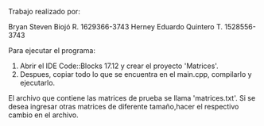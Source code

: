 Trabajo realizado por:

Bryan Steven Biojó R. 1629366-3743
Herney Eduardo Quintero T. 1528556-3743


Para ejecutar el programa:

1. Abrir el IDE Code::Blocks 17.12 y crear el proyecto 'Matrices'.
2. Despues, copiar todo lo que se encuentra en el main.cpp, compilarlo y ejecutarlo.

El archivo que contiene las matrices de prueba se llama 'matrices.txt'.
Si se desea ingresar otras matrices de diferente tamaño,hacer el 
respectivo cambio en el archivo.
